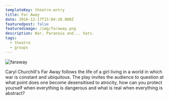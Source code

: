 ```yaml
---
templateKey: theatre-entry
title: Far Away
date: 2016-12-17T15:04:10.000Z
featuredpost: false
featuredimage: /img/faraway.png
description: War, Paranoia and... hats.
tags:
  - theatre
  - groups
---
```

![faraway](/img/faraway.png)

Caryl Churchill's Far Away follows the life of a girl living in a world in which war is constant and ubiquitous. The play invites the audience to question at what point does one become desensitised to atrocity, how can you protect yourself when everything is dangerous and what is real when everything is abstract?

